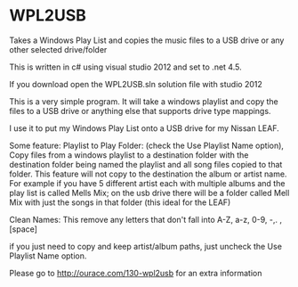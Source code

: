 WPL2USB
=======

Takes a Windows Play List and copies the music files to a USB drive or any other selected drive/folder

This is written in c# using visual studio 2012 and set to .net 4.5.

If you download open the WPL2USB.sln solution file with studio 2012

This is a very simple program. It will take a windows playlist and copy the files to a USB drive or anything else that supports 
drive type mappings.

I use it to put my Windows Play List onto a USB drive for my Nissan LEAF.

Some feature:
Playlist to Play Folder: (check the Use Playlist Name option), Copy files from a windows playlist to a 
destination folder with the destination folder being named the playlist and all song files copied to that folder. 
This feature will not copy to the destination the album or artist name. For example if you have 5 different artist 
each with multiple albums and the play list is called Mells Mix; on the usb drive there will be a folder 
called Mell Mix with just the songs in that folder (this ideal for the LEAF)

Clean Names: This remove any letters that don't fall into A-Z, a-z, 0-9, -,. , [space]

if you just need to copy and keep artist/album paths, just uncheck the Use Playlist Name option.



Please go to http://ourace.com/130-wpl2usb for an extra information
